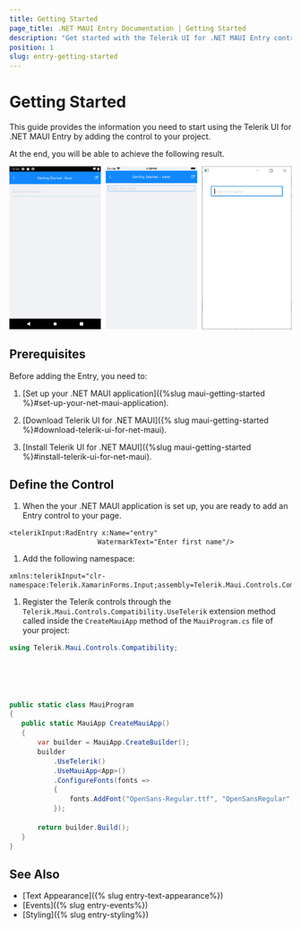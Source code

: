 ```yaml
---
title: Getting Started
page_title: .NET MAUI Entry Documentation | Getting Started
description: "Get started with the Telerik UI for .NET MAUI Entry control and add the control to your .NET MAUI project."
position: 1
slug: entry-getting-started
---
```


# Getting Started

This guide provides the information you need to start using the Telerik UI for .NET MAUI Entry by adding the control to your project.

At the end, you will be able to achieve the following result.

![Entry Getting Started Example](images/entry_getting_started.png)

## Prerequisites

Before adding the Entry, you need to:

1. [Set up your .NET MAUI application]({%slug maui-getting-started %}#set-up-your-net-maui-application).

1. [Download Telerik UI for .NET MAUI]({% slug maui-getting-started %}#download-telerik-ui-for-net-maui).

1. [Install Telerik UI for .NET MAUI]({%slug maui-getting-started %}#install-telerik-ui-for-net-maui).

## Define the Control

1. When the your .NET MAUI application is set up, you are ready to add an Entry control to your page.

 ```XAML
<telerikInput:RadEntry x:Name="entry"
					   WatermarkText="Enter first name"/>
 ```

1. Add the following namespace:

 ```XAML
xmlns:telerikInput="clr-namespace:Telerik.XamarinForms.Input;assembly=Telerik.Maui.Controls.Compatibility"
 ```

1. Register the Telerik controls through the `Telerik.Maui.Controls.Compatibility.UseTelerik` extension method called inside the `CreateMauiApp` method of the `MauiProgram.cs` file of your project:

 ```C#
 using Telerik.Maui.Controls.Compatibility;





public static class MauiProgram
{
	public static MauiApp CreateMauiApp()
	{
		var builder = MauiApp.CreateBuilder();
		builder
			.UseTelerik()
			.UseMauiApp<App>()
			.ConfigureFonts(fonts =>
			{
				fonts.AddFont("OpenSans-Regular.ttf", "OpenSansRegular");
			});

		return builder.Build();
	}
}           
 ```

## See Also

- [Text Appearance]({% slug entry-text-appearance%})
- [Events]({% slug entry-events%})
- [Styling]({% slug entry-styling%})
